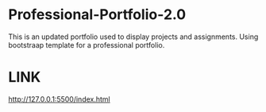 # Professional-Portfolio-2.0

This is an updated portfolio used to display projects and assignments. Using bootstraap template for a professional portfolio. 

# LINK
http://127.0.0.1:5500/index.html